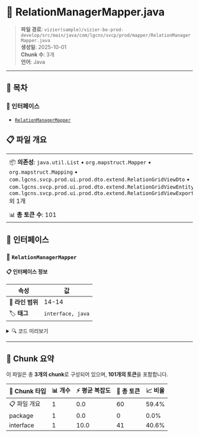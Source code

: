 # 📄 RelationManagerMapper.java

> **파일 경로**: `vizier(sample)/vizier-be-prod-develop/src/main/java/com/lgcns/svcp/prod/mapper/RelationManagerMapper.java`  
> **생성일**: 2025-10-01  
> **Chunk 수**: 3개  
> **언어**: Java
---

## 📑 목차

### 🔌 인터페이스
- [`RelationManagerMapper`](#interface-relationmanagermapper)


## 📋 파일 개요

| | |
|--|--|
| 📦 **의존성**: `java.util.List` • `org.mapstruct.Mapper` • `org.mapstruct.Mapping` • `com.lgcns.svcp.prod.ui.prod.dto.extend.RelationGridViewDto` • `com.lgcns.svcp.prod.ui.prod.dto.extend.RelationGridViewEntity` • `com.lgcns.svcp.prod.ui.prod.dto.extend.RelationGridViewExportDto` 외 1개 | ⚡ **총 복잡도**: 10 |
| 📊 **총 토큰 수**: 101 |  |




## 🔌 인터페이스

### <a id="interface-relationmanagermapper"></a>🔌 `RelationManagerMapper`


#### 📋 인터페이스 정보

| 속성 | 값 |
|------|----|
| 📍 **라인 범위** | 14-14 |
| 🏷️ **태그** | `interface, java` |
<details>
<summary>🔍 코드 미리보기</summary>

```java
public interface RelationManagerMapper {
	
	@Mapping(target = "relationCode", source = "relationViewResDto.dpdcRelCode")
	@Mapping(target = "relationName", source = "relationViewResDto.dpdcRelName")
	@Mapping(target = "followerCode", source = "relationViewResDto.targetCode")
	@Mapping(target = "followerName", source = "relationViewResDto.targetName")
	RelationGridViewDto viewResToGridViewDto(RelationViewResDto relationViewResDto);
	
	RelationGridViewExportDto convertToExcelExport(RelationGridViewDto dtos);
	RelationGridViewDto convertToDto(RelationGridViewEntity entity);
	RelationGridViewExpor...
```

**Chunk 정보**
- 🆔 **ID**: `b5b73520eb01`
- 📊 **토큰**: 41

</details>

---




## 🧩 Chunk 요약

이 파일은 총 **3개의 chunk**로 구성되어 있으며, **101개의 토큰**을 포함합니다.

| 🧩 Chunk 타입 | 📊 개수 | ⚡ 평균 복잡도 | 📝 총 토큰 | 📈 비율 |
|---------------|--------|-------------|----------|--------|
| 📋 파일 개요 | 1 | 0.0 | 60 | 59.4% |
| package | 1 | 0.0 | 0 | 0.0% |
| interface | 1 | 10.0 | 41 | 40.6% |

